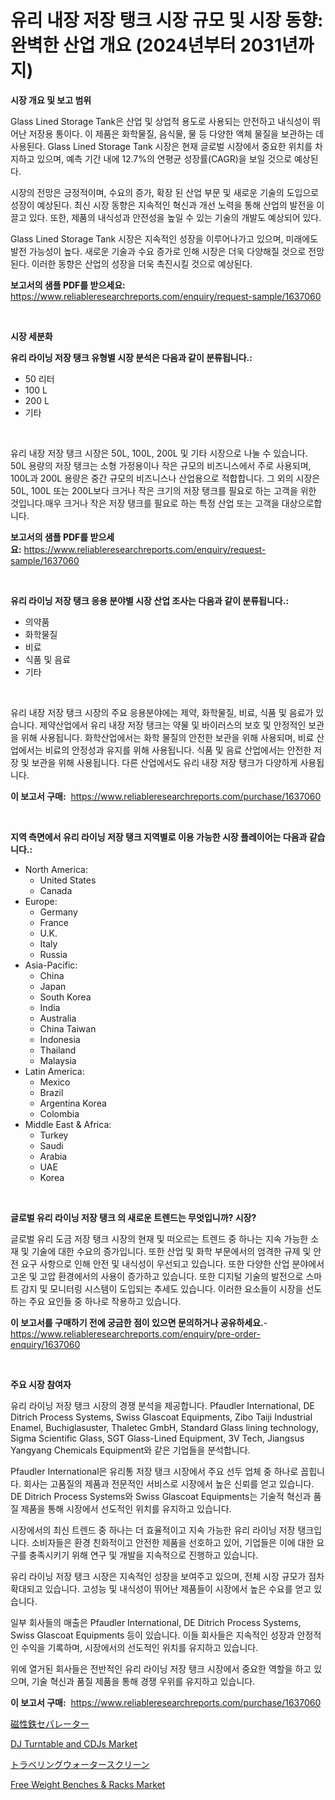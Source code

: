 <p><h1>유리 내장 저장 탱크 시장 규모 및 시장 동향: 완벽한 산업 개요 (2024년부터 2031년까지)</h1></p><p><strong>시장 개요 및 보고 범위</strong></p>
<p><p>Glass Lined Storage Tank은 산업 및 상업적 용도로 사용되는 안전하고 내식성이 뛰어난 저장용 통이다. 이 제품은 화학물질, 음식물, 물 등 다양한 액체 물질을 보관하는 데 사용된다. Glass Lined Storage Tank 시장은 현재 글로벌 시장에서 중요한 위치를 차지하고 있으며, 예측 기간 내에 12.7%의 연평균 성장률(CAGR)을 보일 것으로 예상된다. </p><p>시장의 전망은 긍정적이며, 수요의 증가, 확장 된 산업 부문 및 새로운 기술의 도입으로 성장이 예상된다. 최신 시장 동향은 지속적인 혁신과 개선 노력을 통해 산업의 발전을 이끌고 있다. 또한, 제품의 내식성과 안전성을 높일 수 있는 기술의 개발도 예상되어 있다.</p><p>Glass Lined Storage Tank 시장은 지속적인 성장을 이루어나가고 있으며, 미래에도 발전 가능성이 높다. 새로운 기술과 수요 증가로 인해 시장은 더욱 다양해질 것으로 전망된다. 이러한 동향은 산업의 성장을 더욱 촉진시킬 것으로 예상된다.</p></p>
<p><strong>보고서의 샘플 PDF를 받으세요:</strong> <a href="https://www.reliableresearchreports.com/enquiry/request-sample/1637060">https://www.reliableresearchreports.com/enquiry/request-sample/1637060</a></p>
<p>&nbsp;</p>
<p><strong>시장 세분화</strong></p>
<p><strong>유리 라이닝 저장 탱크 유형별 시장 분석은 다음과 같이 분류됩니다.:</strong></p>
<p><ul><li>50 리터</li><li>100 L</li><li>200 L</li><li>기타</li></ul></p>
<p>&nbsp;</p>
<p><p>유리 내장 저장 탱크 시장은 50L, 100L, 200L 및 기타 시장으로 나눌 수 있습니다. 50L 용량의 저장 탱크는 소형 가정용이나 작은 규모의 비즈니스에서 주로 사용되며, 100L과 200L 용량은 중간 규모의 비즈니스나 산업용으로 적합합니다. 그 외의 시장은 50L, 100L 또는 200L보다 크거나 작은 크기의 저장 탱크를 필요로 하는 고객을 위한 것입니다.매우 크거나 작은 저장 탱크를 필요로 하는 특정 산업 또는 고객을 대상으로합니다.</p></p>
<p><strong>보고서의 샘플 PDF를 받으세요:</strong>&nbsp;<a href="https://www.reliableresearchreports.com/enquiry/request-sample/1637060">https://www.reliableresearchreports.com/enquiry/request-sample/1637060</a></p>
<p>&nbsp;</p>
<p><strong> 유리 라이닝 저장 탱크 응용 분야별 시장 산업 조사는 다음과 같이 분류됩니다.:</strong></p>
<p><ul><li>의약품</li><li>화학물질</li><li>비료</li><li>식품 및 음료</li><li>기타</li></ul></p>
<p>&nbsp;</p>
<p><p>유리 내장 저장 탱크 시장의 주요 응용분야에는 제약, 화학물질, 비료, 식품 및 음료가 있습니다. 제약산업에서 유리 내장 저장 탱크는 약물 및 바이러스의 보호 및 안정적인 보관을 위해 사용됩니다. 화학산업에서는 화학 물질의 안전한 보관을 위해 사용되며, 비료 산업에서는 비료의 안정성과 유지를 위해 사용됩니다. 식품 및 음료 산업에서는 안전한 저장 및 보관을 위해 사용됩니다. 다른 산업에서도 유리 내장 저장 탱크가 다양하게 사용됩니다.</p></p>
<p><strong>이 보고서 구매:</strong>&nbsp; <a href="https://www.reliableresearchreports.com/purchase/1637060">https://www.reliableresearchreports.com/purchase/1637060</a></p>
<p>&nbsp;</p>
<p><strong>지역 측면에서 유리 라이닝 저장 탱크 지역별로 이용 가능한 시장 플레이어는 다음과 같습니다.:</strong></p>
<p><ul>
    <li>
        North America:
        <ul>
            <li>United States</li>
            <li>Canada</li>
        </ul>
    </li>
    <li>
        Europe:
        <ul>
            <li>Germany</li>
            <li>France</li>
            <li>U.K.</li>
            <li>Italy</li>
            <li>Russia</li>
        </ul>
    </li>
    <li>
        Asia-Pacific:
        <ul>
            <li>China</li>
            <li>Japan</li>
            <li>South Korea</li>
            <li>India</li>
            <li>Australia</li>
            <li>China Taiwan</li>
            <li>Indonesia</li>
            <li>Thailand</li>
            <li>Malaysia</li>
        </ul>
    </li>
    <li>
        Latin America:
        <ul>
            <li>Mexico</li>
            <li>Brazil</li>
            <li>Argentina Korea</li>
            <li>Colombia</li>
        </ul>
    </li>
    <li>
        Middle East & Africa:
        <ul>
            <li>Turkey</li>
            <li>Saudi</li>
            <li>Arabia</li>
            <li>UAE</li>
            <li>Korea</li>
        </ul>
    </li>
    </ul></p>
<p>&nbsp;</p>
<p><strong>글로벌 유리 라이닝 저장 탱크 의 새로운 트렌드는 무엇입니까? 시장?</strong></p>
<p><p>글로벌 유리 도금 저장 탱크 시장의 현재 및 떠오르는 트렌드 중 하나는 지속 가능한 소재 및 기술에 대한 수요의 증가입니다. 또한 산업 및 화학 부문에서의 엄격한 규제 및 안전 요구 사항으로 인해 안전 및 내식성이 우선되고 있습니다. 또한 다양한 산업 분야에서 고온 및 고압 환경에서의 사용이 증가하고 있습니다. 또한 디지털 기술의 발전으로 스마트 감지 및 모니터링 시스템이 도입되는 추세도 있습니다. 이러한 요소들이 시장을 선도하는 주요 요인들 중 하나로 작용하고 있습니다.</p></p>
<p><strong>이 보고서를 구매하기 전에 궁금한 점이 있으면 문의하거나 공유하세요.</strong>- <a href="https://www.reliableresearchreports.com/enquiry/pre-order-enquiry/1637060">https://www.reliableresearchreports.com/enquiry/pre-order-enquiry/1637060</a></p>
<p>&nbsp;</p>
<p><strong>주요 시장 참여자</strong></p>
<p><p>유리 라이닝 저장 탱크 시장의 경쟁 분석을 제공합니다. Pfaudler International, DE Ditrich Process Systems, Swiss Glascoat Equipments, Zibo Taiji Industrial Enamel, Buchiglasuster, Thaletec GmbH, Standard Glass lining technology, Sigma Scientific Glass, SGT Glass-Lined Equipment, 3V Tech, Jiangsus Yangyang Chemicals Equipment와 같은 기업들을 분석합니다.</p><p>Pfaudler International은 유리통 저장 탱크 시장에서 주요 선두 업체 중 하나로 꼽힙니다. 회사는 고품질의 제품과 전문적인 서비스로 시장에서 높은 신뢰를 얻고 있습니다. DE Ditrich Process Systems와 Swiss Glascoat Equipments는 기술적 혁신과 품질 제품을 통해 시장에서 선도적인 위치를 유지하고 있습니다.</p><p>시장에서의 최신 트렌드 중 하나는 더 효율적이고 지속 가능한 유리 라이닝 저장 탱크입니다. 소비자들은 환경 친화적이고 안전한 제품을 선호하고 있어, 기업들은 이에 대한 요구를 충족시키기 위해 연구 및 개발을 지속적으로 진행하고 있습니다.</p><p>유리 라이닝 저장 탱크 시장은 지속적인 성장을 보여주고 있으며, 전체 시장 규모가 점차 확대되고 있습니다. 고성능 및 내식성이 뛰어난 제품들이 시장에서 높은 수요를 얻고 있습니다.</p><p>일부 회사들의 매출은 Pfaudler International, DE Ditrich Process Systems, Swiss Glascoat Equipments 등이 있습니다. 이들 회사들은 지속적인 성장과 안정적인 수익을 기록하며, 시장에서의 선도적인 위치를 유지하고 있습니다. </p><p>위에 열거된 회사들은 전반적인 유리 라이닝 저장 탱크 시장에서 중요한 역할을 하고 있으며, 기술 혁신과 품질 제품을 통해 경쟁 우위를 유지하고 있습니다.</p></p>
<p><strong>이 보고서 구매:</strong>&nbsp;&nbsp;<a href="https://www.reliableresearchreports.com/purchase/1637060">https://www.reliableresearchreports.com/purchase/1637060</a></p>
<p><p><a href="https://github.com/RodHoppe07/Market-Research-Report-List-1/blob/main/51913918121.md">磁性鉄セパレーター</a></p><p><a href="https://github.com/zjyglelu/Market-Research-Report-List-2/blob/main/dj-turntable-and-cdjs-market.md">DJ Turntable and CDJs Market</a></p><p><a href="https://github.com/laurenreichert/Market-Research-Report-List-1/blob/main/86997468120.md">トラベリングウォータースクリーン</a></p><p><a href="https://github.com/elizabethdagraca/Market-Research-Report-List-2/blob/main/free-weight-benches-racks-market.md">Free Weight Benches & Racks Market</a></p></p>

